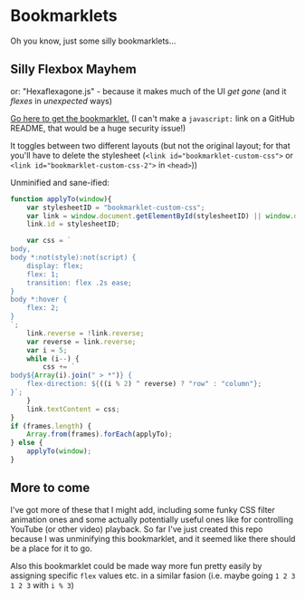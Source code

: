 # Bookmarklets

Oh you know, just some silly bookmarklets...

## Silly Flexbox Mayhem

or: "Hexaflexagone.js" - because it makes much of the UI *get gone* (and it *flexes* in *unexpected* ways)

[Go here to get the bookmarklet.](https://1j01.github.io/bookmarklets)
(I can't make a `javascript:` link on a GitHub README, that would be a huge security issue!)

It toggles between two different layouts
(but not the original layout; for that you'll have to delete the stylesheet (`<link id="bookmarklet-custom-css">` or `<link id="bookmarklet-custom-css-2">` in `<head>`))

Unminified and sane-ified:

```js
function applyTo(window){
	var stylesheetID = "bookmarklet-custom-css";
	var link = window.document.getElementById(stylesheetID) || window.document.head.appendChild(window.document.createElement("style"));
	link.id = stylesheetID;

	var css = `
body,
body *:not(style):not(script) {
	display: flex;
	flex: 1;
	transition: flex .2s ease;
}
body *:hover {
	flex: 2;
}
`;
	link.reverse = !link.reverse;
	var reverse = link.reverse;
	var i = 5;
	while (i--) {
		css += `
body${Array(i).join(" > *")} {
	flex-direction: ${((i % 2) ^ reverse) ? "row" : "column"};
}`;
	}
	link.textContent = css;
}
if (frames.length) {
	Array.from(frames).forEach(applyTo);
} else {
	applyTo(window);
}
```

## More to come

I've got more of these that I might add,
including some funky CSS filter animation ones
and some actually potentially useful ones like for controlling YouTube (or other video) playback.
So far I've just created this repo because I was unminifying this bookmarklet,
and it seemed like there should be a place for it to go.

Also this bookmarklet could be made way more fun pretty easily by assigning specific `flex` values etc. in a similar fasion (i.e. maybe going `1 2 3 1 2 3` with `i % 3`)
